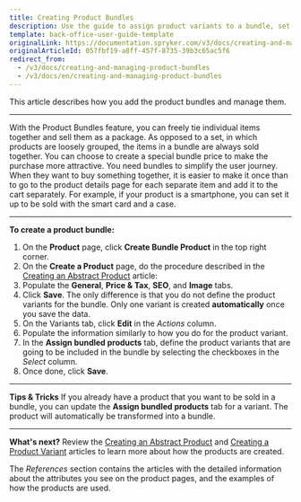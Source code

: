```yaml
---
title: Creating Product Bundles
description: Use the guide to assign product variants to a bundle, set its price, add SEO data and images in the Back Office.
template: back-office-user-guide-template
originalLink: https://documentation.spryker.com/v3/docs/creating-and-managing-product-bundles
originalArticleId: 057fbf19-a8ff-457f-8735-39b3c65ac5f6
redirect_from:
  - /v3/docs/creating-and-managing-product-bundles
  - /v3/docs/en/creating-and-managing-product-bundles
---
```


This article describes how you add the product bundles and manage them.
***
With the Product Bundles feature, you can freely tie individual items together and sell them as a package. As opposed to a set, in which products are loosely grouped, the items in a bundle are always sold together. You can choose to create a special bundle price to make the purchase more attractive.
You need bundles to simplify the user journey. When they want to buy something together, it is easier to make it once than to go to the product details page for each separate item and add it to the cart separately.
For example, if your product is a smartphone, you can set it up to be sold with the smart card and a case.
***
**To create a product bundle:**
1. On the **Product** page, click **Create Bundle Product** in the top right corner.
2. On the **Create a Product** page, do the procedure described in the [Creating an Abstract Product](/docs/scos/user/back-office-user-guides/{{page.version}}/catalog/products/abstract-products/creating-abstract-products-and-product-bundles.html) article:
3. Populate the **General**, **Price & Tax**, **SEO**, and **Image** tabs.
4. Click **Save**.
    The only difference is that you do not define the product variants for the bundle.
    Only one variant is created **automatically** once you save the data.
5. On the Variants tab, click **Edit** in the _Actions_ column.
6. Populate the information similarly to how you do for the product variant.
7. In the **Assign bundled products** tab, define the product variants that are going to be included in the bundle by selecting the checkboxes in the _Select_ сolumn.
8. Once done, click **Save**.

***
**Tips & Tricks**
If you already have a product that you want to be sold in a bundle, you can update the **Assign bundled products** tab for a variant. The product will automatically be transformed into a bundle.
***
**What's next?**
Review the [Creating an Abstract Product](/docs/scos/user/back-office-user-guides/{{page.version}}/catalog/products/abstract-products/creating-abstract-products-and-product-bundles.html) and [Creating a Product Variant](/docs/scos/user/back-office-user-guides/{{page.version}}/catalog/products/concrete-products/creating-product-variants.html) articles to learn more about how the products are created.

The _References_ section contains the articles with the detailed information about the attributes you see on the product pages, and the examples of how the products are used.
